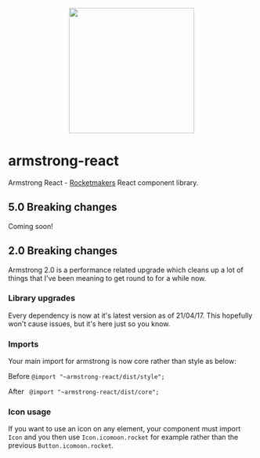 <p align="center">
<img src="http://armstrongcss.org/assets/logolarge.svg" width="256" height="256" />
</p>

# armstrong-react
Armstrong React - [Rocketmakers](http://www.rocketmakers.com/) React component library.

## 5.0 Breaking changes

Coming soon!


## 2.0 Breaking changes
Armstrong 2.0 is a performance related upgrade which cleans up a lot of things that I've been meaning to
get round to for a while now.

### Library upgrades
Every dependency is now at it's latest version as of 21/04/17. This hopefully won't cause issues, but
it's here just so you know.


### Imports
Your main import for armstrong is now core rather than style as below:

Before ```@import "~armstrong-react/dist/style";```

After ``` @import "~armstrong-react/dist/core";```

### Icon usage
If you want to use an icon on any element, your component must import ```Icon``` and you then use ```Icon.icomoon.rocket``` for example rather than the previous ```Button.icomoon.rocket```.



